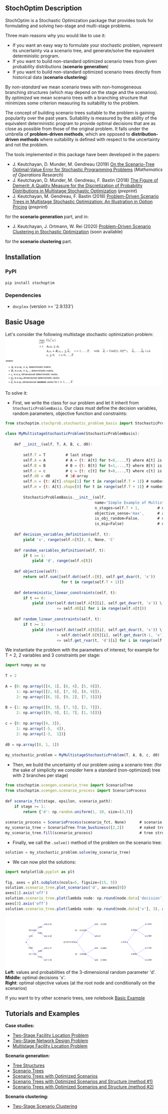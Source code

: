 ## StochOptim Description
StochOptim is a Stochastic Optimization package that provides tools for formulating and solving two-stage and 
multi-stage problems.

Three main reasons why you would like to use it:
* If you want an easy way to formulate your stochastic problem, represent its uncertainty via a scenario tree, 
and generate/solve the equivalent deterministic program.
* If you want to build non-standard optimized scenario trees from given probability distributions (**scenario generation**)
* If you want to build non-standard optimized scenario trees directly from historical data (**scenario clustering**)

By *non-standard* we mean scenario trees with non-homogeneous branching structures (which may depend on the stage and 
the scenarios). \
By *optimized* we mean scenario trees with a branching structure that minimizes some criterion measuring its 
suitability to the problem.

The concept of building scenario trees suitable to the problem is gaining popularity over the past years. 
Suitability is measured by the ability of the equivalent deterministic program to provide optimal decisions that are as close as possible from those 
of the original problem. It falls under the umbrella of **problem-driven methods**, which are opposed to 
**distribution-driven methods** where suitability is defined with respect to the uncertainty and not the problem. 

The tools implemented in this package have been developed in the papers: 
* J. Keutchayan, D. Munder, M. Gendreau (2019) [On the Scenario-Tree Optimal-Value Error for Stochastic Programming Problems](https://pubsonline.informs.org/doi/10.1287/moor.2019.1043) (*Mathematics of Operations Research*)
* J. Keutchayan, D. Munder, M. Gendreau, F. Bastin (2018) [The Figure of Demerit: A Quality Measure for the Discretization of Probability Distributions in Multistage Stochastic Optimization](https://www.researchgate.net/profile/Julien_Keutchayan/publication/322644958_The_Figure_of_Demerit_A_Quality_Measure_for_the_Discretization_of_Probability_Distributions_in_Multistage_Stochastic_Optimization/links/5bdcddd14585150b2b9a4b82/The-Figure-of-Demerit-A-Quality-Measure-for-the-Discretization-of-Probability-Distributions-in-Multistage-Stochastic-Optimization.pdf) (*preprint*)
* J. Keutchayan, M. Gendreau, F. Bastin (2018) [Problem-Driven Scenario Trees in Multistage Stochastic Optimization: An Illustration in Option Pricing](https://www.researchgate.net/profile/Julien_Keutchayan/publication/328703934_Problem-Driven_Scenario_Trees_in_Multistage_Stochastic_Optimization_An_Illustration_in_Option_Pricing/links/5bdcde684585150b2b9a4b89/Problem-Driven-Scenario-Trees-in-Multistage-Stochastic-Optimization-An-Illustration-in-Option-Pricing.pdf) (*preprint*)

for the **scenario generation** part, and in:
* J. Keutchayan, J. Ortmann, W. Rei (2020) [Problem-Driven Scenario Clustering in Stochastic Optimization]() (soon available)

for the **scenario clustering** part. 

## Installation

### PyPI

`pip install stochoptim`

### Dependencies

* `docplex` (version >= '2.9.133')

## Basic Usage

Let's consider the following multistage stochastic optimization problem:
![](https://github.com/julienkeutchayan/StochOptim/blob/master/notebooks/Images/multistage_problem.PNG) 

To solve it:

* First, we write the class for our problem and let it inherit from `StochasticProblemBasis`. Our class must define the decision variables, random parameters, objective function and constraints:
```javascript
from stochoptim.stochprob.stochastic_problem_basis import StochasticProblemBasis

class MyMultistageStochasticProblem(StochasticProblemBasis):
    
    def __init__(self, T, A, B, c, d0):
        
        self.T = T         # last stage
        self.A = A         # A = {t: A[t] for t=0,...,T} where A[t] is a 2d-array
        self.B = B         # B = {t: B[t] for t=1,...,T} where B[t] is a 2d-array
        self.c = c         # c = {t: c[t] for t=0,...,T} where c[t] is a 1d-array
        self.d0 = d0       # 1d-array
        self.n = {t: A[t].shape[1] for t in range(self.T + 1)} # number of variables per stage
        self.m = {t: A[t].shape[0] for t in range(self.T + 1)} # number of constraints per stage
      
        StochasticProblemBasis.__init__(self, 
                                        name='Simple Example of Multistage Problem',
                                        n_stages=self.T + 1,        # number of stages 
                                        objective_sense='max',      # are we maximizing or minimizing?
                                        is_obj_random=False,        # does the objective function contain randomness?
                                        is_mip=False)               # does the problem include integer or binary variables?

    def decision_variables_definition(self, t):
        yield 'x', range(self.n[t]), 0, None, 'C'
        
    def random_variables_definition(self, t):
        if t >= 1:
            yield 'd', range(self.m[t])
    
    def objective(self):
        return self.sum([self.dot(self.c[t], self.get_dvar(t, 'x')) 
                         for t in range(self.T + 1)])                           # c[t].x[t] summed over t
    
    def deterministic_linear_constraints(self, t):
        if t == 0:
            yield iter(self.dot(self.A[t][i], self.get_dvar(t, 'x')) \
                       <= self.d0[i] for i in range(self.m[t]))                 # A[0].x[0] <= d[0]
    
    def random_linear_constraints(self, t):
        if t >= 1:
            yield iter(self.dot(self.A[t][i], self.get_dvar(t, 'x')) \
                       + self.dot(self.B[t][i], self.get_dvar(t-1, 'x')) \
                       <= self.get_rvar(t, 'd')[i] for i in range(self.m[t]))    # A[t].x[t] + B[t].x[t-1] <= d[t]
```
We instantiate the problem with the parameters of interest; for example for T = 2, 2 variables and 3 constraints per stage:
```javascript
import numpy as np

T = 2

A = {0: np.array([[4, 1], [6, 4], [5, 9]]), 
     1: np.array([[2, 6], [7, 9], [8, 9]]), 
     2: np.array([[6, 3], [9, 2], [7, 5]])}

B = {1: np.array([[9, 5], [7, 5], [2, 7]]), 
     2: np.array([[9, 9], [2, 7], [1, 5]])}

c = {0: np.array([4, 3]), 
     1: np.array([-5,  4]), 
     2: np.array([-3,  1])}

d0 = np.array([8, 1, 1])

my_stochastic_problem = MyMultistageStochasticProblem(T, A, B, c, d0)
```
* Then, we build the uncertainty of our problem using a scenario tree: (for the sake of simplicity we consider here a standard (non-optimized) tree with 2 branches per stage)

```javascript
from stochoptim.scengen.scenario_tree import ScenarioTree
from stochoptim.scengen.scenario_process import ScenarioProcess

def scenario_fct(stage, epsilon, scenario_path):
    if stage >= 1:
        return {'d': np.random.uniform(1, 10, size=(3,))}
      
scenario_process = ScenarioProcess(scenario_fct, None)      # scenario generator
my_scenario_tree = ScenarioTree.from_bushiness([2,2])       # naked tree structure with 2 branches per stage
my_scenario_tree.fill(scenario_process)                     # tree structure filled with scenarios
```
* Finally, we call the `.solve()` method of the problem on the scenario tree:
```javascript
solution = my_stochastic_problem.solve(my_scenario_tree)
```
* We can now plot the solutions:
```javascript
import matplotlib.pyplot as plt

fig, axes = plt.subplots(ncols=5, figsize=(15, 5))
solution.scenario_tree.plot_scenarios('d', ax=axes[0])
axes[1].axis('off')
solution.scenario_tree.plot(lambda node: np.round(node.data['decision'].get('x'), 3), ax=axes[2])
axes[3].axis('off')
solution.scenario_tree.plot(lambda node: np.round(node.data['v'], 3), ax=axes[4])
```
![](https://github.com/julienkeutchayan/StochOptim/blob/master/notebooks/Images/scenario_tree_solution.png) 
**Left**: values and probabilities of the 3-dimensional random parameter 'd'. \
**Middle**: optimal decisions 'x'. \
**Right**: optimal objective values (at the root node and conditionally on the scenarios)

If you want to try other scenario trees, see notebook [Basic Example](https://github.com/julienkeutchayan/StochOptim/blob/master/notebooks/0.%20Basic%20Example.ipynb)

## Tutorials and Examples

**Case studies:**
* [Two-Stage Facility Location Problem](https://github.com/julienkeutchayan/StochOptim/blob/master/notebooks/Two-Stage%20Facility%20Location%20Problem.ipynb)
* [Two-Stage Network Design Problem](https://github.com/julienkeutchayan/StochOptim/blob/master/notebooks/Two-Stage%20Network%20Design%20Problem.ipynb)
* [Multistage Facility Location Problem](https://github.com/julienkeutchayan/StochOptim/blob/master/notebooks/Multistage%20Facility%20Location%20Problem.ipynb)

**Scenario generation:**
* [Tree Structures](https://github.com/julienkeutchayan/StochOptim/blob/master/notebooks/1.%20Tree%20Structures.ipynb)
* [Scenario Trees](https://github.com/julienkeutchayan/StochOptim/blob/master/notebooks/2.%20Scenario%20Trees.ipynb)
* [Scenario Trees with Optimized Scenarios](https://github.com/julienkeutchayan/StochOptim/blob/master/notebooks/3.%20Scenario%20trees%20with%20optimized%20scenarios.ipynb)
* [Scenario Trees with Optimized Scenarios and Structure (method #1)](https://github.com/julienkeutchayan/StochOptim/blob/master/notebooks/4.%20Scenario%20trees%20with%20optimized%20scenarios%20and%20structure%20(method%20%231).ipynb)
* [Scenario Trees with Optimized Scenarios and Structure (method #2)](https://github.com/julienkeutchayan/StochOptim/blob/master/notebooks/5.%20Scenario%20trees%20with%20optimized%20scenarios%20and%20structure%20(method%20%232).ipynb)

**Scenario clustering:**
* [Two-Stage Scenario Clustering](https://github.com/julienkeutchayan/StochOptim/blob/master/notebooks/Two-Stage%20Scenario%20Clustering.ipynb)